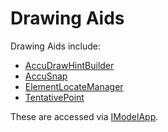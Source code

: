 # Drawing Aids

Drawing Aids include:
  * [AccuDrawHintBuilder]($frontend)
  * [AccuSnap]($frontend)
  * [ElementLocateManager]($frontend)
  * [TentativePoint]($frontend)

These are accessed via [IModelApp]($frontend).
